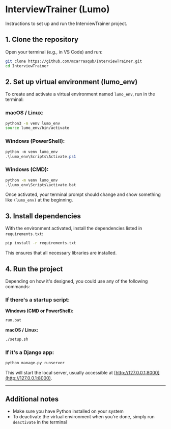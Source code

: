# InterviewTrainer (Lumo)

Instructions to set up and run the InterviewTrainer project.

## 1. Clone the repository

Open your terminal (e.g., in VS Code) and run:

```bash
git clone https://github.com/mcarrasqub/InterviewTrainer.git
cd InterviewTrainer
```

## 2. Set up virtual environment (lumo_env)

To create and activate a virtual environment named `lumo_env`, run in the terminal:

### macOS / Linux:
```bash
python3 -m venv lumo_env
source lumo_env/bin/activate
```

### Windows (PowerShell):
```powershell
python -m venv lumo_env
.\lumo_env\Scripts\Activate.ps1
```

### Windows (CMD):
```cmd
python -m venv lumo_env
.\lumo_env\Scripts\activate.bat
```

Once activated, your terminal prompt should change and show something like `(lumo_env)` at the beginning.

## 3. Install dependencies

With the environment activated, install the dependencies listed in `requirements.txt`:

```bash
pip install -r requirements.txt
```

This ensures that all necessary libraries are installed.


## 4. Run the project

Depending on how it's designed, you could use any of the following commands:

### If there's a startup script:

**Windows (CMD or PowerShell):**
```cmd
run.bat
```

**macOS / Linux:**
```bash
./setup.sh
```

### If it's a Django app:

```bash
python manage.py runserver
```

This will start the local server, usually accessible at [http://127.0.0.1:8000](http://127.0.0.1:8000).

---

## Additional notes

- Make sure you have Python installed on your system
- To deactivate the virtual environment when you're done, simply run `deactivate` in the terminal
